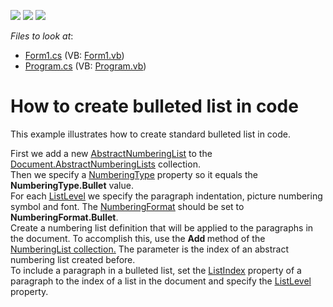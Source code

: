 <!-- default badges list -->
![](https://img.shields.io/endpoint?url=https://codecentral.devexpress.com/api/v1/VersionRange/128609769/13.1.4%2B)
[![](https://img.shields.io/badge/Open_in_DevExpress_Support_Center-FF7200?style=flat-square&logo=DevExpress&logoColor=white)](https://supportcenter.devexpress.com/ticket/details/E3402)
[![](https://img.shields.io/badge/📖_How_to_use_DevExpress_Examples-e9f6fc?style=flat-square)](https://docs.devexpress.com/GeneralInformation/403183)
<!-- default badges end -->
<!-- default file list -->
*Files to look at*:

* [Form1.cs](./CS/BulletedListExample/Form1.cs) (VB: [Form1.vb](./VB/BulletedListExample/Form1.vb))
* [Program.cs](./CS/BulletedListExample/Program.cs) (VB: [Program.vb](./VB/BulletedListExample/Program.vb))
<!-- default file list end -->
# How to create bulleted list in code


<p>This example illustrates how to create standard bulleted list in code. </p><p>First we add a new <a href="http://documentation.devexpress.com/#CoreLibraries/clsDevExpressXtraRichEditAPINativeAbstractNumberingListtopic"><u>AbstractNumberingList</u></a> to the <a href="http://documentation.devexpress.com/#CoreLibraries/DevExpressXtraRichEditAPINativeDocument_AbstractNumberingListstopic"><u>Document.AbstractNumberingLists</u></a> collection.<br />
Then we specify a <a href="http://documentation.devexpress.com/#CoreLibraries/DevExpressXtraRichEditAPINativeNumberingListBase_NumberingTypetopic"><u>NumberingType</u></a> property so it equals the <strong>NumberingType.Bullet</strong> value.<br />
For each <a href="http://documentation.devexpress.com/#CoreLibraries/clsDevExpressXtraRichEditAPINativeListLeveltopic"><u>ListLevel</u></a> we specify the paragraph indentation, picture numbering symbol and font. The <a href="http://documentation.devexpress.com/#CoreLibraries/DevExpressXtraRichEditAPINativeListLevelProperties_NumberingFormattopic"><u>NumberingFormat</u></a> should be set to <strong>NumberingFormat.Bullet</strong>.<br />
Create a numbering list definition that will be applied to the paragraphs in the document. To accomplish this, use the <strong>Add </strong>method of the <a href="http://documentation.devexpress.com/#CoreLibraries/DevExpressXtraRichEditAPINativeDocument_NumberingListstopic"><u>NumberingList collection.</u></a> The parameter is the index of an abstract numbering list created before.<br />
To include a paragraph in a bulleted list, set the <a href="http://documentation.devexpress.com/#CoreLibraries/DevExpressXtraRichEditAPINativeParagraph_ListIndextopic"><u>ListIndex</u></a> property of a paragraph to the index of a list in the document and specify the <a href="http://documentation.devexpress.com/#CoreLibraries/DevExpressXtraRichEditAPINativeParagraph_ListLeveltopic"><u>ListLevel</u></a> property.</p>

<br/>


